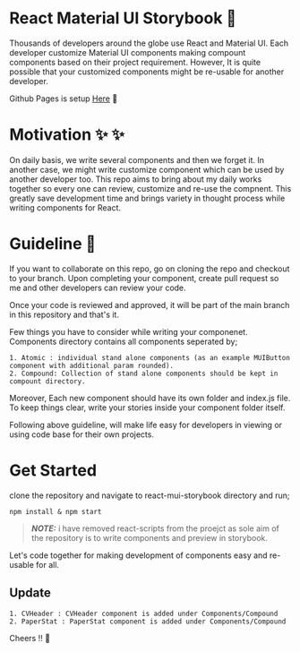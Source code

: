 # React Material UI Storybook 🚀

Thousands of developers around the globe use React and Material UI. Each developer customize Material UI components making compount components based on their project requirement. However, It is quite possible that your customized components might be re-usable for another developer.

Github Pages is setup [Here](https://react-mui-storybook.netlify.app/) 🔗
# Motivation ✨ ✨

On daily basis, we write several components and then we forget it. In another case, we might write customize component which can be used by another developer too. This repo aims to bring about my daily works together so every one can review, customize and re-use the compnent. This greatly save development time and brings variety in thought process while writing components for React.

# Guideline 📔

If you want to collaborate on this repo, go on cloning the repo and checkout to your branch. Upon completing your component, create pull request so me and other developers can review your code. 

Once your code is reviewed and approved, it will be part of the main branch in this repository and that's it. 

Few things you have to consider while writing your componenet. Components directory contains all components seperated by;

    1. Atomic : individual stand alone components (as an example MUIButton component with additional param rounded).
    2. Compound: Collection of stand alone components should be kept in compount directory.


Moreover, Each new component should have its own folder and index.js file. To keep things clear, write your stories inside your component folder itself.

Following above guideline, will make life easy for developers in viewing or using code base for their own projects. 

# Get Started 

clone the repository and navigate to react-mui-storybook directory and run;

```
npm install & npm start
```

> **_NOTE:_** i have removed react-scripts from the proejct as sole aim of the repository is to write components and preview in storybook. 

Let's code together for making development of components easy and re-usable for all.

## Update 

    1. CVHeader : CVHeader component is added under Components/Compound
    2. PaperStat : PaperStat component is added under Components/Compound

Cheers !! 🥂